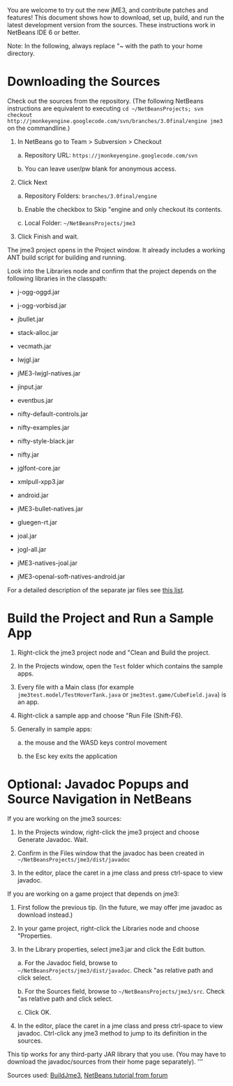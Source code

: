 You are welcome to try out the new jME3, and contribute patches and
features! This document shows how to download, set up, build, and run
the latest development version from the sources. These instructions work
in NetBeans IDE 6 or better.

Note: In the following, always replace "\~ with the path to your home
directory.

Downloading the Sources
=======================

Check out the sources from the repository. (The following NetBeans
instructions are equivalent to executing
`cd ~/NetBeansProjects; svn checkout http://jmonkeyengine.googlecode.com/svn/branches/3.0final/engine jme3`
on the commandline.)

1.  In NetBeans go to Team \> Subversion \> Checkout

    a.  Repository URL: `https://jmonkeyengine.googlecode.com/svn`

    b.  You can leave user/pw blank for anonymous access.

2.  Click Next

    a.  Repository Folders: `branches/3.0final/engine`

    b.  Enable the checkbox to Skip "engine and only checkout its
        contents.

    c.  Local Folder: `~/NetBeansProjects/jme3`

3.  Click Finish and wait.

The jme3 project opens in the Project window. It already includes a
working ANT build script for building and running.

Look into the Libraries node and confirm that the project depends on the
following libraries in the classpath:

-   j-ogg-oggd.jar

-   j-ogg-vorbisd.jar

-   jbullet.jar

-   stack-alloc.jar

-   vecmath.jar

-   lwjgl.jar

-   jME3-lwjgl-natives.jar

-   jinput.jar

-   eventbus.jar

-   nifty-default-controls.jar

-   nifty-examples.jar

-   nifty-style-black.jar

-   nifty.jar

-   jglfont-core.jar

-   xmlpull-xpp3.jar

-   android.jar

-   jME3-bullet-natives.jar

-   gluegen-rt.jar

-   joal.jar

-   jogl-all.jar

-   jME3-natives-joal.jar

-   jME3-openal-soft-natives-android.jar

For a detailed description of the separate jar files see [this
list](../jme3/jme3_source_structure.xml#structure_of_jmonkeyengine3_jars).

Build the Project and Run a Sample App
======================================

1.  Right-click the jme3 project node and "Clean and Build the project.

2.  In the Projects window, open the `Test` folder which contains the
    sample apps.

3.  Every file with a Main class (for example
    `jme3test.model/TestHoverTank.java` or
    `jme3test.game/CubeField.java`) is an app.

4.  Right-click a sample app and choose "Run File (Shift-F6).

5.  Generally in sample apps:

    a.  the mouse and the WASD keys control movement

    b.  the Esc key exits the application

Optional: Javadoc Popups and Source Navigation in NetBeans
==========================================================

If you are working on the jme3 sources:

1.  In the Projects window, right-click the jme3 project and choose
    Generate Javadoc. Wait.

2.  Confirm in the Files window that the javadoc has been created in
    `~/NetBeansProjects/jme3/dist/javadoc`

3.  In the editor, place the caret in a jme class and press ctrl-space
    to view javadoc.

If you are working on a game project that depends on jme3:

1.  First follow the previous tip. (In the future, we may offer jme
    javadoc as download instead.)

2.  In your game project, right-click the Libraries node and choose
    "Properties.

3.  In the Library properties, select jme3.jar and click the Edit
    button.

    a.  For the Javadoc field, browse to
        `~/NetBeansProjects/jme3/dist/javadoc`. Check "as relative path
        and click select.

    b.  For the Sources field, browse to `~/NetBeansProjects/jme3/src`.
        Check "as relative path and click select.

    c.  Click OK.

4.  In the editor, place the caret in a jme class and press ctrl-space
    to view javadoc. Ctrl-click any jme3 method to jump to its
    definition in the sources.

This tip works for any third-party JAR library that you use. (You may
have to download the javadoc/sources from their home page separately).
\'\'\'

Sources used:
[BuildJme3](http://code.google.com/p/jmonkeyengine/wiki/BuildJme3),
[NetBeans tutorial from
forum](http://www.jmonkeyengine.com/forum/index.php?topic=13108.0)
